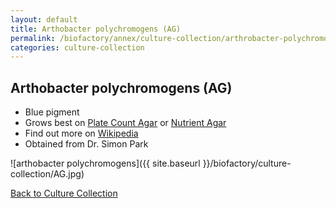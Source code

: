 ```yaml
---
layout: default
title: Arthobacter polychromogens (AG)
permalink: /biofactory/annex/culture-collection/arthrobacter-polychromogens/
categories: culture-collection 
---
```


## Arthobacter polychromogens (AG) 

* Blue pigment
* Grows best on [Plate Count Agar](/biofactory/annex/cultivation-media/plate-count-agar/) or [Nutrient Agar](/biofactory/annex/cultivation-media/nutrient-agar/)
* Find out more on [Wikipedia](http://en.wikipedia.org/wiki/Arthrobacter)
* Obtained from Dr. Simon Park

![arthobacter polychromogens]({{ site.baseurl }}/biofactory/culture-collection/AG.jpg) 

[Back to Culture Collection](/biofactory/annex/culture-collection/)
